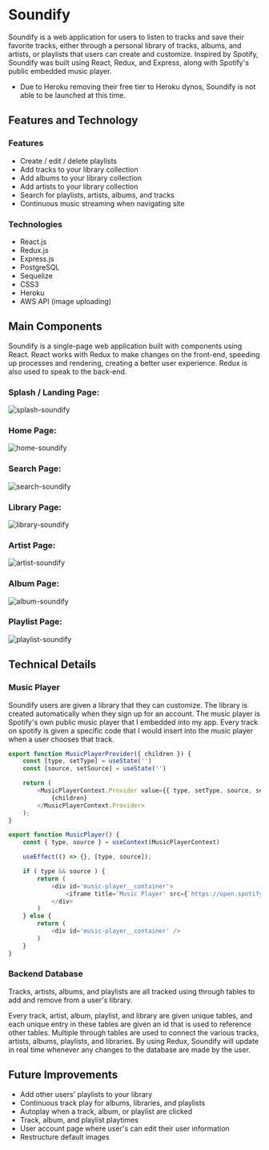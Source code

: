 # Soundify

Soundify is a web application for users to listen to tracks and save their favorite tracks, either through a personal library of tracks, albums, and artists, or playlists that users can create and customize. Inspired by Spotify, Soundify was built using React, Redux, and Express, along with Spotify's public embedded music player.

* Due to Heroku removing their free tier to Heroku dynos, Soundify is not able to be launched at this time.

## Features and Technology

### Features
- Create / edit / delete playlists
- Add tracks to your library collection
- Add albums to your library collection
- Add artists to your library collection
- Search for playlists, artists, albums, and tracks
- Continuous music streaming when navigating site

### Technologies
- React.js
- Redux.js
- Express.js
- PostgreSQL
- Sequelize
- CSS3
- Heroku
- AWS API (image uploading)

## Main Components
Soundify is a single-page web application built with components using React. React works with Redux to make changes on the front-end, speeding up processes and rendering, creating a better user experience. Redux is also used to speak to the back-end.

### Splash / Landing Page:
![splash-soundify](https://user-images.githubusercontent.com/69053706/133916366-593a61b0-c83f-4196-a072-a28aa3f59fa4.jpg)

### Home Page:
![home-soundify](https://user-images.githubusercontent.com/69053706/133916336-a0a70965-6d58-4cb1-ac0f-4a7441c4c56e.JPG)

### Search Page:
![search-soundify](https://user-images.githubusercontent.com/69053706/133916340-6572742e-adb1-4cde-8128-99c0b8310a64.JPG)

### Library Page:
![library-soundify](https://user-images.githubusercontent.com/69053706/133916342-8e9b6a82-dc33-4c9f-8ee2-7dff58b2e55c.JPG)

### Artist Page:
![artist-soundify](https://user-images.githubusercontent.com/69053706/133916343-5358a124-8e3f-4cbe-9281-8df4eedaa515.JPG)

### Album Page:
![album-soundify](https://user-images.githubusercontent.com/69053706/133916345-a220556d-bd71-4385-b961-43516261ecba.JPG)

### Playlist Page:
![playlist-soundify](https://user-images.githubusercontent.com/69053706/133916347-ed22ef1e-c76f-46c6-ba0f-88b264b0c702.JPG)

## Technical Details
### Music Player
Soundify users are given a library that they can customize. The library is created automatically when they sign up for an account. The music player is Spotify's own public music player that I embedded into my app. Every track on spotify is given a specific code that I would insert into the music player when a user chooses that track.

```javascript
export function MusicPlayerProvider({ children }) {
    const [type, setType] = useState('')
    const [source, setSource] = useState('')

    return (
        <MusicPlayerContext.Provider value={{ type, setType, source, setSource }}>
            {children}
        </MusicPlayerContext.Provider>
    );
}

export function MusicPlayer() {
    const { type, source } = useContext(MusicPlayerContext)

    useEffect(() => {}, [type, source]);

    if ( type && source ) {
        return (
            <div id='music-player__container'>
                <iframe title='Music Player' src={`https://open.spotify.com/embed/${type}/${source}&theme=0`} width="100%" height="80" frameBorder="0" allowtransparency="true" allow="encrypted media"></iframe>
            </div>
        )
    } else {
        return (
            <div id='music-player__container' />
        )
    }
}
```

### Backend Database
Tracks, artists, albums, and playlists are all tracked using through tables to add and remove from a user's library.

Every track, artist, album, playlist, and library are given unique tables, and each unique entry in these tables are given an id that is used to reference other tables. Multiple through tables are used to connect the various tracks, artists, albums, playlists, and libraries. By using Redux, Soundify will update in real time whenever any changes to the database are made by the user.

## Future Improvements
- Add other users' playlists to your library
- Continuous track play for albums, libraries, and playlists
- Autoplay when a track, album, or playlist are clicked
- Track, album, and playlist playtimes
- User account page where user's can edit their user information
- Restructure default images
